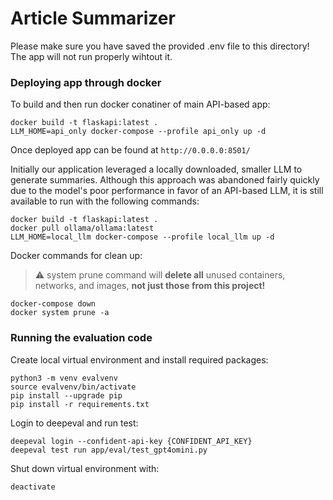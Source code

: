 # Article Summarizer

Please make sure you have saved the provided .env file to this directory! The app will not run properly wihtout it.

### Deploying app through docker

To build and then run docker conatiner of main API-based app:

    docker build -t flaskapi:latest .
    LLM_HOME=api_only docker-compose --profile api_only up -d

Once deployed app can be found at `http://0.0.0.0:8501/`

Initially our application leveraged a locally downloaded, smaller LLM to generate summaries. Although this approach was abandoned fairly quickly due to the model's poor performance in favor of an API-based LLM, it is still available to run with the following commands:

    docker build -t flaskapi:latest .
    docker pull ollama/ollama:latest
    LLM_HOME=local_llm docker-compose --profile local_llm up -d


Docker commands for clean up:

> :warning: system prune command will **delete all** unused containers, networks, and images, **not just those from this project!**

    docker-compose down
    docker system prune -a


### Running the evaluation code

Create local virtual environment and install required packages:

    python3 -m venv evalvenv
    source evalvenv/bin/activate
    pip install --upgrade pip
    pip install -r requirements.txt
    
Login to deepeval and run test:

    deepeval login --confident-api-key {CONFIDENT_API_KEY}
    deepeval test run app/eval/test_gpt4omini.py

Shut down virtual environment with:

    deactivate

